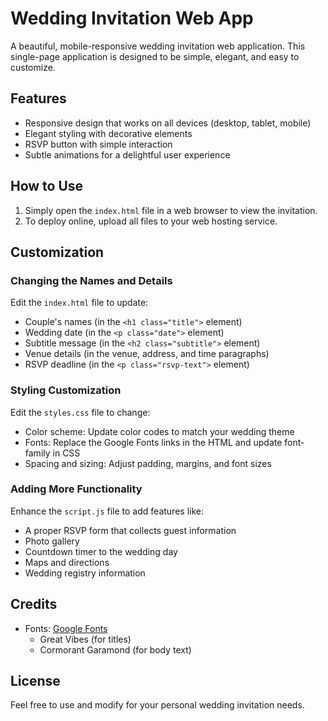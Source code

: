 # Wedding Invitation Web App

A beautiful, mobile-responsive wedding invitation web application. This single-page application is designed to be simple, elegant, and easy to customize.

## Features

- Responsive design that works on all devices (desktop, tablet, mobile)
- Elegant styling with decorative elements
- RSVP button with simple interaction
- Subtle animations for a delightful user experience

## How to Use

1. Simply open the `index.html` file in a web browser to view the invitation.
2. To deploy online, upload all files to your web hosting service.

## Customization

### Changing the Names and Details

Edit the `index.html` file to update:
- Couple's names (in the `<h1 class="title">` element)
- Wedding date (in the `<p class="date">` element)
- Subtitle message (in the `<h2 class="subtitle">` element)
- Venue details (in the venue, address, and time paragraphs)
- RSVP deadline (in the `<p class="rsvp-text">` element)

### Styling Customization

Edit the `styles.css` file to change:
- Color scheme: Update color codes to match your wedding theme
- Fonts: Replace the Google Fonts links in the HTML and update font-family in CSS
- Spacing and sizing: Adjust padding, margins, and font sizes

### Adding More Functionality

Enhance the `script.js` file to add features like:
- A proper RSVP form that collects guest information
- Photo gallery
- Countdown timer to the wedding day
- Maps and directions
- Wedding registry information

## Credits

- Fonts: [Google Fonts](https://fonts.google.com/)
  - Great Vibes (for titles)
  - Cormorant Garamond (for body text)

## License

Feel free to use and modify for your personal wedding invitation needs. 